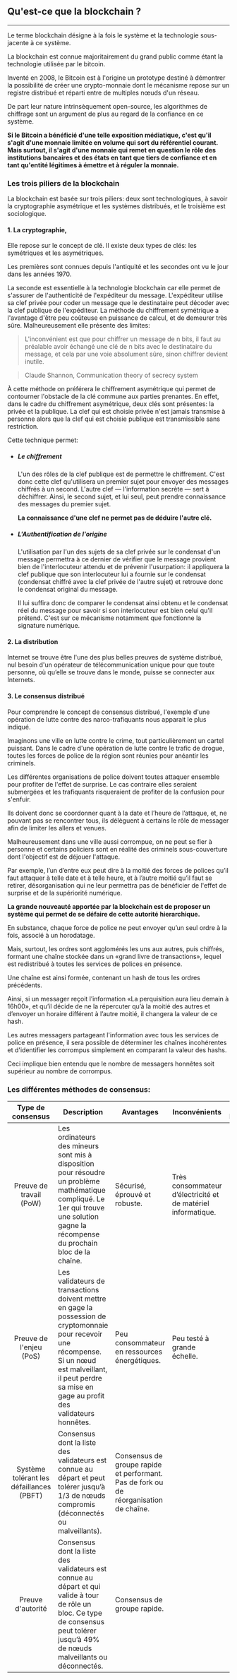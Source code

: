 ## Qu'est-ce que la blockchain ?
---

Le terme blockchain désigne à la fois le système et la technologie sous-jacente à ce système.

La blockchain est connue majoritairement du grand public comme étant la technologie utilisée par le bitcoin.

Inventé en 2008, le Bitcoin est à l'origine un prototype destiné à démontrer la possibilité de créer une crypto-monnaie dont le mécanisme repose sur un registre distribué et réparti entre de multiples nœuds d'un réseau.

De part leur nature intrinsèquement open-source, les algorithmes de chiffrage sont un argument de plus au regard de la confiance en ce système.

**Si le Bitcoin a bénéficié d'une telle exposition médiatique, c'est qu'il s'agit d'une monnaie limitée en volume qui sort du référentiel courant. Mais surtout, il s'agit d'une monnaie qui remet en question le rôle des institutions bancaires et des états en tant que tiers de confiance et en tant qu'entité légitimes à émettre et à réguler la monnaie.**
 
### Les trois piliers de la blockchain

La blockchain est basée sur trois piliers: deux sont technologiques, à savoir la cryptographie asymétrique et les systèmes distribués, et le troisième est sociologique.

#### 1. La cryptographie,

Elle repose sur le concept de clé. 
Il existe deux types de clés:  les symétriques et les asymétriques. 

Les premières sont connues depuis l'antiquité et les secondes ont vu le jour dans les années 1970.

La seconde est essentielle à la technologie blockchain car elle permet de s'assurer 
de l'authenticité de l'expéditeur du message. L'expéditeur utilise sa clef privée pour coder un message que le destinataire peut décoder avec la clef publique de l'expéditeur. La méthode du chiffrement symétrique a l'avantage d'être peu coûteuse en puissance de calcul, et de demeurer très sûre. Malheureusement elle présente des limites:

> L'inconvénient est que pour chiffrer un message de n bits, il faut au préalable avoir échangé une clé de n bits avec le destinataire du message, et cela par une voie absolument sûre, sinon chiffrer devient inutile. 

> Claude Shannon, Communication theory of secrecy system

À cette méthode on préférera le chiffrement asymétrique qui permet de contourner l'obstacle de la clé commune aux parties prenantes.
En effet, dans le cadre du chiffrement asymétrique, deux clés sont présentes: 
la privée et la publique. La clef qui est choisie privée n'est jamais transmise à personne alors que la clef qui est choisie publique est transmissible sans restriction.

Cette technique permet:

* ##### Le chiffrement
 
    L'un des rôles de la clef publique est de permettre le chiffrement. C'est donc cette clef qu'utilisera un premier sujet pour envoyer des messages chiffrés à un second. L'autre clef — l'information secrète — sert à déchiffrer. Ainsi, le second sujet, et lui seul, peut prendre connaissance des messages du premier sujet. 

    **La connaissance d'une clef ne permet pas de déduire l'autre clé.**

* ##### L'Authentification de l'origine

    L'utilisation par l'un des sujets de sa clef privée sur le condensat d'un message permettra à ce dernier de vérifier que le message provient bien de l'interlocuteur attendu et de prévenir l'usurpation: 
    il appliquera la clef publique que son interlocuteur lui a fournie sur le condensat (condensat chiffré avec la clef privée de l'autre sujet) et retrouve donc le condensat original du message.
    
    Il lui suffira donc de comparer le condensat ainsi obtenu et le condensat réel du message pour savoir si son interlocuteur est bien celui qu'il prétend. C'est sur ce mécanisme notamment que fonctionne la signature numérique.

#### 2. La distribution

Internet se trouve être l'une des plus belles preuves de système distribué, nul besoin d'un opérateur de télécommunication unique pour que toute personne, où qu’elle se trouve dans le monde, puisse se connecter aux Internets.

#### 3. Le consensus distribué

Pour comprendre le concept de consensus distribué, l'exemple d'une opération de lutte contre des narco-trafiquants nous apparait le plus indiqué. 

Imaginons une ville en lutte contre le crime, tout particulièrement un cartel puissant. Dans le cadre d'une opération de lutte contre le trafic de drogue, toutes les forces de police de la région sont réunies pour anéantir les criminels.

Les différentes organisations de police doivent toutes attaquer ensemble pour profiter de l'effet de surprise. Le cas contraire elles seraient submergées et les trafiquants risqueraient de profiter de la confusion pour s'enfuir. 

Ils doivent donc se coordonner quant à la date et l’heure de l’attaque, et, ne pouvant pas se rencontrer tous, ils délèguent à certains le rôle de messager afin de limiter les allers et venues.

Malheureusement dans une ville aussi corrompue, on ne peut se fier à personne et certains policiers sont en réalité des criminels sous-couverture dont l'objectif est de déjouer l'attaque.

Par exemple, l’un d’entre eux peut dire à la moitié des forces de polices qu’il faut attaquer à telle date et à telle heure, et à l’autre moitié qu’il faut se retirer, désorganisation qui ne leur permettra pas de bénéficier de l'effet de surprise et de la supériorité numérique.

**La grande nouveauté apportée par la blockchain est de proposer un système qui permet de se défaire de cette autorité hierarchique.**

En substance, chaque force de police ne peut envoyer qu’un seul ordre à la fois, associé à un horodatage.

Mais, surtout, les ordres sont agglomérés les uns aux autres, puis chiffrés, formant une chaîne stockée dans un «grand livre de transactions», lequel est redistribué à toutes les services de polices en présence. 

Une chaîne est ainsi formée, contenant un hash de tous les ordres précédents.

Ainsi, si un messager reçoit l’information «La perquisition aura lieu demain à 16h00», et qu’il décide de ne la répercuter qu’à la moitié des autres et d’envoyer un horaire différent à l’autre moitié, il changera la valeur de ce hash.

Les autres messagers partageant l'information avec tous les services de police en présence, il sera possible de déterminer les chaînes incohérentes et d'identifier les corrompus simplement en comparant la valeur des hashs.

Ceci implique bien entendu que le nombre de messagers honnêtes soit supérieur au nombre de corrompus.

### Les différentes méthodes de consensus:

| Type de consensus | Description | Avantages | Inconvénients | Type de Blockchain|
|:-----------------:|-------------|-----------|---------------|-------------------|
| Preuve de travail (PoW) | Les ordinateurs des mineurs sont mis à disposition pour résoudre un problème mathématique compliqué. Le 1er qui trouve une solution gagne la récompense du prochain bloc de la chaîne. | Sécurisé, éprouvé et robuste. | Très consommateur d’électricité et de matériel informatique. | Publique
| Preuve de l'enjeu (PoS) | Les validateurs de transactions doivent mettre en gage la possession de cryptomonnaie pour recevoir une récompense. Si un nœud est malveillant, il peut perdre sa mise en gage au profit des validateurs honnêtes. | Peu consommateur en ressources énergétiques. | Peu testé à grande échelle. | Publique |
| Système tolérant les défaillances (PBFT) | Consensus dont la liste des validateurs est connue au départ et peut tolérer jusqu’à 1/3 de nœuds compromis (déconnectés ou malveillants). | Consensus de groupe rapide et performant. Pas de fork ou de réorganisation de chaîne. | | Privée |
| Preuve d'autorité |  Consensus dont la liste des validateurs est connue au départ et qui valide à tour de rôle un bloc. Ce type de consensus peut tolérer jusqu’à 49% de nœuds malveillants ou déconnectés. | Consensus de groupe rapide. | | Privée |
